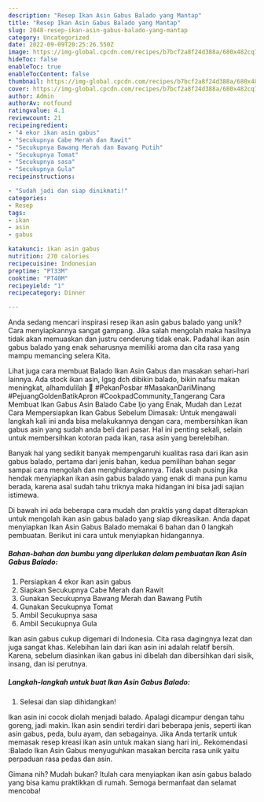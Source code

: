 ```yaml
---
description: "Resep Ikan Asin Gabus Balado yang Mantap"
title: "Resep Ikan Asin Gabus Balado yang Mantap"
slug: 2048-resep-ikan-asin-gabus-balado-yang-mantap
category: Uncategorized
date: 2022-09-09T20:25:26.550Z
image: https://img-global.cpcdn.com/recipes/b7bcf2a8f24d388a/680x482cq70/ikan-asin-gabus-balado-foto-resep-utama.jpg
hideToc: false
enableToc: true
enableTocContent: false
thumbnail: https://img-global.cpcdn.com/recipes/b7bcf2a8f24d388a/680x482cq70/ikan-asin-gabus-balado-foto-resep-utama.jpg
cover: https://img-global.cpcdn.com/recipes/b7bcf2a8f24d388a/680x482cq70/ikan-asin-gabus-balado-foto-resep-utama.jpg
author: Admin
authorAv: notfound
ratingvalue: 4.1
reviewcount: 21
recipeingredient:
- "4 ekor ikan asin gabus"
- "Secukupnya Cabe Merah dan Rawit"
- "Secukupnya Bawang Merah dan Bawang Putih"
- "Secukupnya Tomat"
- "Secukupnya sasa"
- "Secukupnya Gula"
recipeinstructions:

- "Sudah jadi dan siap dinikmati!"
categories:
- Resep
tags:
- ikan
- asin
- gabus

katakunci: ikan asin gabus 
nutrition: 270 calories
recipecuisine: Indonesian
preptime: "PT33M"
cooktime: "PT40M"
recipeyield: "1"
recipecategory: Dinner

---
```





Anda sedang mencari inspirasi resep ikan asin gabus balado yang unik? Cara menyiapkannya sangat gampang. Jika salah mengolah maka hasilnya tidak akan memuaskan dan justru cenderung tidak enak. Padahal ikan asin gabus balado yang enak seharusnya memiliki aroma dan cita rasa yang mampu memancing selera Kita.





Lihat juga cara membuat Balado Ikan Asin Gabus dan masakan sehari-hari lainnya. Ada stock ikan asin, lgsg dch dibikin balado, bikin nafsu makan meningkat, alhamdulilah 🥰 #PekanPosbar #MasakanDariMinang #PejuangGoldenBatikApron #CookpadCommunity_Tangerang Cara Membuat Ikan Gabus Asin Balado Cabe Ijo yang Enak, Mudah dan Lezat Cara Mempersiapkan Ikan Gabus Sebelum Dimasak: Untuk mengawali langkah kali ini anda bisa melakukannya dengan cara, membersihkan ikan gabus asin yang sudah anda beli dari pasar. Hal ini penting sekali, selain untuk membersihkan kotoran pada ikan, rasa asin yang berelebihan.

Banyak hal yang sedikit banyak mempengaruhi kualitas rasa dari ikan asin gabus balado, pertama dari jenis bahan, kedua pemilihan bahan segar sampai cara mengolah dan menghidangkannya. Tidak usah pusing jika hendak menyiapkan ikan asin gabus balado yang enak di mana pun kamu berada, karena asal sudah tahu triknya maka hidangan ini bisa jadi sajian istimewa.






Di bawah ini ada beberapa cara mudah dan praktis yang dapat diterapkan untuk mengolah ikan asin gabus balado yang siap dikreasikan. Anda dapat menyiapkan Ikan Asin Gabus Balado memakai 6 bahan dan 0 langkah pembuatan. Berikut ini cara untuk menyiapkan hidangannya.

<!--inarticleads1-->

##### Bahan-bahan dan bumbu yang diperlukan dalam pembuatan Ikan Asin Gabus Balado:

1. Persiapkan 4 ekor ikan asin gabus
1. Siapkan Secukupnya Cabe Merah dan Rawit
1. Gunakan Secukupnya Bawang Merah dan Bawang Putih
1. Gunakan Secukupnya Tomat
1. Ambil Secukupnya sasa
1. Ambil Secukupnya Gula


Ikan asin gabus cukup digemari di Indonesia. Cita rasa dagingnya lezat dan juga sangat khas. Kelebihan lain dari ikan asin ini adalah relatif bersih. Karena, sebelum diasinkan ikan gabus ini dibelah dan dibersihkan dari sisik, insang, dan isi perutnya. 

<!--inarticleads2-->

##### Langkah-langkah untuk buat Ikan Asin Gabus Balado:


1. Selesai dan siap dihidangkan!

Ikan asin ini cocok diolah menjadi balado. Apalagi dicampur dengan tahu goreng, jadi makin. Ikan asin sendiri terdiri dari beberapa jenis, seperti ikan asin gabus, peda, bulu ayam, dan sebagainya. Jika Anda tertarik untuk memasak resep kreasi ikan asin untuk makan siang hari ini,. Rekomendasi :Balado Ikan Asin Gabus menyuguhkan masakan bercita rasa unik yaitu perpaduan rasa pedas dan asin. 

Gimana nih? Mudah bukan? Itulah cara menyiapkan ikan asin gabus balado yang bisa kamu praktikkan di rumah. Semoga bermanfaat dan selamat mencoba!
